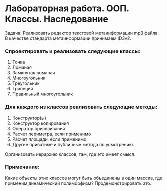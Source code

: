 # Лабораторная работа. ООП. Классы. Наследование
Задача:	Реализовать редактор текстовой метаинформации mp3 файла. В качестве стандарта метаинформации принимаем ID3v2.
### Спроектировать и реализовать следующие классы:
1. Точка
2. Ломаная
3. Замкнутая ломаная
4. Многоугольник
5. Треугольник
6. Трапеция
7. Правильный многоугольник

### Для каждого из классов реализовать следующие методы:
1. Конструктор(ы)
2. Конструктор копирования
3. Оператор присваивания
4. Расчет периметра, если применимо
5. Расчет площади, если применимо
6. Другие приватные и публичные метода по усмотрению.

Организовать иерархию классов, там, где это имеет смысл.
### Примечание: 
Какие объекты этих классов могут быть объединены в один массив, где применим динамический полиморфизм? Продемонстрировать это.
